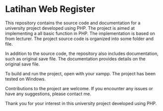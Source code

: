# Latihan Web Register

This repository contains the source code and documentation for a university project developed using PHP. The project is aimed at implementing a all basic function in PHP. The implementation is based on from lecturer. The project source code is organized into some folder and file.

In addition to the source code, the repository also includes documentation, such as original save file. The documentation provides details on the original save file.

To build and run the project, open with your xampp. The project has been tested on Windows.

Contributions to the project are welcome. If you encounter any issues or have any suggestions, please contact me.

Thank you for your interest in this university project developed using PHP.
